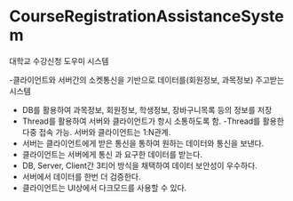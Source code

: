 # CourseRegistrationAssistanceSystem
대학교 수강신청 도우미 시스템

  -클라이언트와 서버간의 소켓통신을 기반으로 데이터를(회원정보, 과목정보) 주고받는 시스템
  - DB를 활용하여 과목정보, 회원정보, 학생정보, 장바구니목록 등의 정보를 저장
  - Thread를 활용하여 서버와 클라이언트가 항시 소통하도록 함.
   -Thread를 활용한 다중 접속 가능. 서버와 클라이언트는 1:N관계.
  - 서버는 클라이언트에게 받은 통신을 통하여 원하는 데이터와 통신을 보낸다. 
  - 클라이언트는 서버에게 통신 과 요구한 데이터를 받는다.
  - DB, Server, Client간 3티어 방식을 채택하여 데이터 보안성이 우수하다.
  - 서버에서 데이터를 한번 더 검증한다.
  - 클라이언트는 UI상에서 다크모드를 사용할 수 있다.
